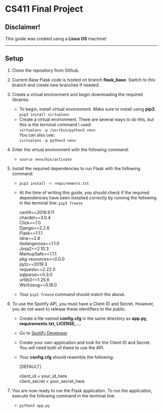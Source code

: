 # CS411 Final Project

## Disclaimer!
This guide was created using a **Linux OS** machine!

<hr>

## Setup

1. Clone the repository from Github.
2. Current Base Flask code is hosted on branch **flask_base**. Switch to this branch and create new branches if needed.
3. Create a virtual environment and begin downloading the required libraries.
    * To begin, install virtual environment. Make sure to install using **pip3**.
        `pip3 install virtualenv`
    * Create a virtual environment. There are several ways to do this, but this is the terminal command I used: <br />
            `virtualenv -p /usr/bin/python3 venv` <br />
        You can also use: <br />
            `virtualenv -p python3 venv`
4. Enter the virtual environment with the following command:
    *   `source venv/bin/activate`
5. Install the required dependencies to run Flask with the following command:
    *   `pip3 install -r requirements.txt`
    * At the time of writing this guide, you should check if the required dependencies have been installed correctly by running the following in the terminal line:
        `pip3 freeze`
    
        certifi==2019.9.11 <br />
        chardet==3.0.4 <br />
        Click==7.0 <br />
        Django==2.2.6 <br />
        Flask==1.1.1 <br />
        idna==2.8 <br />
        itsdangerous==1.1.0 <br />
        Jinja2==2.10.3 <br />
        MarkupSafe==1.1.1 <br />
        pkg-resources==0.0.0 <br />
        pytz==2019.3 <br />
        requests==2.22.0 <br />
        sqlparse==0.3.0 <br />
        urllib3==1.25.6 <br />
        Werkzeug==0.16.0 <br />

    * Your `pip3 freeze` command should match the above.

6. To use the Spotify API, you must have a Client ID and Secret. However, you do not want to release these identifiers to the public.
    * Create a file named **config.cfg** in the same directory as **app.py, requirements.txt, LICENSE, ...**
    * Go to [Spotify Developer](https://developer.spotify.com/dashboard/applications)
    * Create your own application and look for the Client ID and Secret. You will need both of these to use the API.
    * Your **config.cfg** should resemble the following:

        [DEFAULT]

        client_id = your_id_here <br />
        client_secret = your_secret_here <br />

7. You are now ready to run the Flask application. To run the application, execute the following command in the terminal line:
    *   `python3 app.py`
